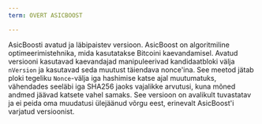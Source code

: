 ```yaml
---
term: OVERT ASICBOOST

---
```

AsicBoosti avatud ja läbipaistev versioon. AsicBoost on algoritmiline optimeerimistehnika, mida kasutatakse Bitcoini kaevandamisel. Avatud versiooni kasutavad kaevandajad manipuleerivad kandidaatbloki välja `nVersion` ja kasutavad seda muutust täiendava nonce'ina. See meetod jätab ploki tegeliku `Nonce`-välja iga hashimise katse ajal muutumatuks, vähendades seeläbi iga SHA256 jaoks vajalikke arvutusi, kuna mõned andmed jäävad katsete vahel samaks. See versioon on avalikult tuvastatav ja ei peida oma muudatusi ülejäänud võrgu eest, erinevalt AsicBoost'i varjatud versioonist.